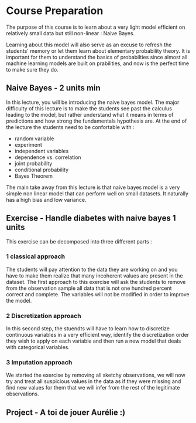 # Course Preparation 

The purpose of this course is to learn about a very light model efficient on relatively small data but still non-linear : Naive Bayes.

Learning about this model will also serve as an excuse to refresh the students' memory or let them learn about elementary probability theory. It is important for them to understand the basics of probabilties since almost all machine learning models are built on prabilities, and now is the perfect time to make sure they do.

## Naive Bayes - 2 units min

In this lecture, you will be introducing the naive bayes model. The major difficulty of this lecture is to make the students see past the calculus leading to the model, but rather understand what it means in terms of predictions and how strong the fundamentals hypothesis are.
At the end of the lecture the students need to be confortable with :
* random variable
* experiment
* independent variables
* dependence vs. correlation
* joint probability
* conditional probability
* Bayes Theorem

The main take away from this lecture is that naive bayes model is a very simple non linear model that can perform well on small datasets. It naturally has a high bias and low variance. 
    
## Exercise - Handle diabetes with naive bayes 1 units

This exercise can be decomposed into three different parts :

### 1 classical approach
The students will pay attention to the data they are working on and you have to make them realize that many incoherent values are present in the dataset. The first approach to this exercise will ask the students to remove from the observation sample all data that is not one hundred percent correct and complete.
The variables will not be modified in order to improve the model.

### 2 Discretization approach
In this second step, the stuendts will have to learn how to discretize continuous variables in a very efficient way, identify the discretization order they wish to apply on each variable and then run a new model that deals with categorical variables.

### 3 Imputation approach
We started the exercise by removing all sketchy observations, we will now try and treat all suspicious values in the data as if they were missing and find new values for them that we will infer from the rest of the legitimate observations.

## Project - A toi de jouer Aurélie :)
